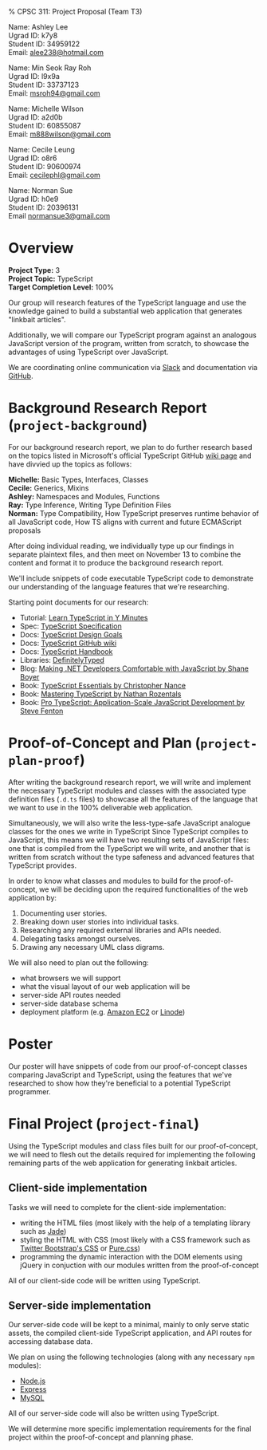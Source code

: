 % CPSC 311: Project Proposal (Team T3)

Name:       Ashley Lee  
Ugrad ID:   k7y8  
Student ID: 34959122  
Email:      alee238@hotmail.com  

Name:       Min Seok Ray Roh  
Ugrad ID:   l9x9a  
Student ID: 33737123  
Email:      msroh94@gmail.com  

Name:       Michelle Wilson   
Ugrad ID:   a2d0b   
Student ID: 60855087  
Email:      m888wilson@gmail.com  

Name:       Cecile Leung  
Ugrad ID:   o8r6  
Student ID: 90600974  
Email:      cecilephl@gmail.com  

Name:       Norman Sue  
Ugrad ID:   h0e9  
Student ID: 20396131  
Email       normansue3@gmail.com  

# Overview

**Project Type:** 3  
**Project Topic:** TypeScript  
**Target Completion Level:** 100%  

Our group will research features of the TypeScript language and use the knowledge gained to build a substantial web application that generates "linkbait articles".

Additionally, we will compare our TypeScript program against an analogous JavaScript version of the program, written from scratch, to showcase the advantages of using TypeScript over JavaScript.

We are coordinating online communication via [Slack](https://cpsc311project.slack.com) and documentation via [GitHub](https://github.com/michelle3211/311project).

# Background Research Report (`project-background`)

For our background research report, we plan to do further research based on the topics listed in Microsoft's official TypeScript GitHub [wiki page](https://github.com/Microsoft/TypeScript/wiki) and have divvied up the topics as follows:

**Michelle:** Basic Types, Interfaces, Classes  
**Cecile:** Generics, Mixins  
**Ashley:** Namespaces and Modules, Functions  
**Ray:** Type Inference, Writing Type Definition Files  
**Norman:** Type Compatibility, How TypeScript preserves runtime behavior of all JavaScript code, How TS aligns with current and future ECMAScript proposals  

After doing individual reading, we individually type up our findings in separate plaintext files, and then meet on November 13 to combine the content and format it to produce the background research report. 

We'll include snippets of code executable TypeScript code to demonstrate our understanding of the language features that we're researching.

Starting point documents for our research:

- Tutorial: [Learn TypeScript in Y Minutes](http://learnxinyminutes.com/docs/typescript/)
- Spec: [TypeScript Specification](https://github.com/Microsoft/TypeScript/blob/master/doc/spec.md)
- Docs: [TypeScript Design Goals](https://github.com/Microsoft/TypeScript/wiki/TypeScript-Design-Goals)
- Docs: [TypeScript GitHub wiki](https://github.com/Microsoft/TypeScript/wiki)
- Docs: [TypeScript Handbook](http://www.typescriptlang.org/Handbook)
- Libraries: [DefinitelyTyped](http://www.definitelytyped.org/)
- Blog: [Making .NET Developers Comfortable with JavaScript by Shane Boyer](https://msdn.microsoft.com/en-us/magazine/jj883955.aspx)
- Book: [TypeScript Essentials by Christopher Nance](http://www.amazon.com/TypeScript-Essentials-Christopher-Nance/dp/1783985763)
- Book: [Mastering TypeScript by Nathan Rozentals](http://www.amazon.com/Mastering-TypeScript-Nathan-Rozentals/dp/1784399663)
- Book: [Pro TypeScript: Application-Scale JavaScript Development by Steve Fenton](http://www.amazon.com/Pro-TypeScript-Application-Scale-JavaScript-Development/dp/1430267917/)

# Proof-of-Concept and Plan (`project-plan-proof`)

After writing the background research report, we will write and implement the necessary TypeScript modules and classes with the associated type definition files (`.d.ts` files) to showcase all the features of the language that we want to use in the 100% deliverable web application.

Simultaneously, we will also write the less-type-safe JavaScript analogue classes for the ones we write in TypeScript Since TypeScript compiles to JavaScript, this means we will have two resulting sets of JavaScript files: one that is compiled from the TypeScript we will write, and another that is written from scratch without the type safeness and advanced features that TypeScript provides.

In order to know what classes and modules to build for the proof-of-concept, we will be deciding upon the required functionalities of the web application by:

1. Documenting user stories.
2. Breaking down user stories into individual tasks.
3. Researching any required external libraries and APIs needed.
4. Delegating tasks amongst ourselves.
5. Drawing any necessary UML class digrams.

We will also need to plan out the following:

- what browsers we will support
- what the visual layout of our web application will be
- server-side API routes needed
- server-side database schema
- deployment platform (e.g. [Amazon EC2](https://aws.amazon.com/ec2/) or [Linode](https://www.linode.com))

# Poster

Our poster will have snippets of code from our proof-of-concept classes comparing JavaScript and TypeScript, using the features that we've researched to show how they're beneficial to a potential TypeScript programmer.

# Final Project (`project-final`)

Using the TypeScript modules and class files built for our proof-of-concept, we will need to flesh out the details required for implementing the following remaining parts of the web application for generating linkbait articles.

## Client-side implementation

Tasks we will need to complete for the client-side implementation:

- writing the HTML files (most likely with the help of a templating library such as [Jade](http://jade-lang.com/))
- styling the HTML with CSS (most likely with a CSS framework such as [Twitter Bootstrap's CSS](http://getbootstrap.com/css/) or [Pure.css](http://purecss.io))
- programming the dynamic interaction with the DOM elements using jQuery in conjuction with our modules written from the proof-of-concept

All of our client-side code will be written using TypeScript.

## Server-side implementation

Our server-side code will be kept to a minimal, mainly to only serve static assets, the compiled client-side TypeScript application, and API routes for accessing database data.

We plan on using the following technologies (along with any necessary `npm` modules):

- [Node.js](https://nodejs.org/en/)
- [Express](http://expressjs.com/)
- [MySQL](http://www.mysql.com/)

All of our server-side code will also be written using TypeScript.

We will determine more specific implementation requirements for the final project within the proof-of-concept and planning phase.
